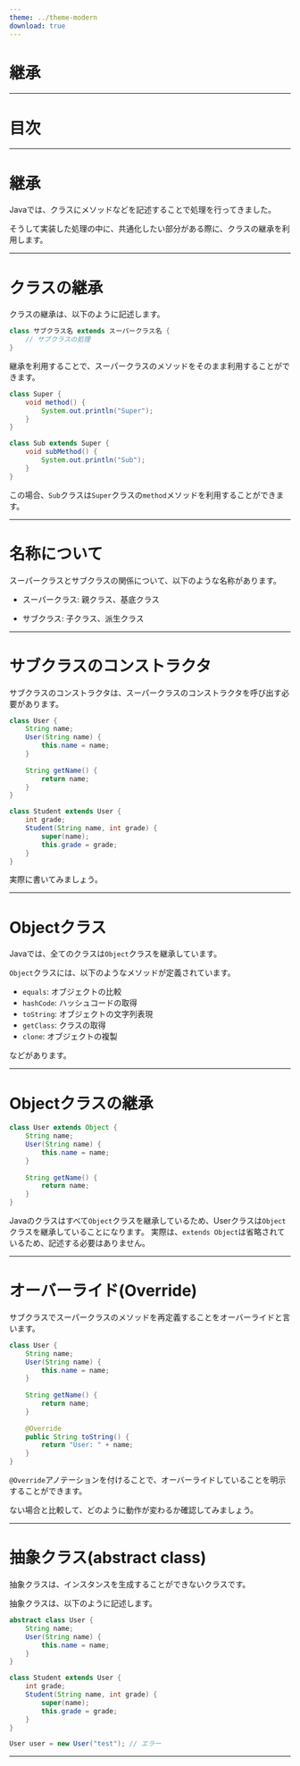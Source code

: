 ```yaml
---
theme: ../theme-modern
download: true
---
```


# 継承

---

# 目次

<Toc maxDepth="1"></Toc>

---

# 継承

Javaでは、クラスにメソッドなどを記述することで処理を行ってきました。

そうして実装した処理の中に、共通化したい部分がある際に、クラスの継承を利用します。

---

# クラスの継承

クラスの継承は、以下のように記述します。

```java
class サブクラス名 extends スーパークラス名 {
    // サブクラスの処理
}
```


継承を利用することで、スーパークラスのメソッドをそのまま利用することができます。

```java
class Super {
    void method() {
        System.out.println("Super");
    }
}

class Sub extends Super {
    void subMethod() {
        System.out.println("Sub");
    }
}
```

この場合、`Sub`クラスは`Super`クラスの`method`メソッドを利用することができます。

---

# 名称について

スーパークラスとサブクラスの関係について、以下のような名称があります。

- スーパークラス: 親クラス、基底クラス

- サブクラス: 子クラス、派生クラス

---

# サブクラスのコンストラクタ

サブクラスのコンストラクタは、スーパークラスのコンストラクタを呼び出す必要があります。

```java
class User {
    String name;
    User(String name) {
        this.name = name;
    }
    
    String getName() {
        return name;
    }
}

class Student extends User {
    int grade;
    Student(String name, int grade) {
        super(name);
        this.grade = grade;
    }
}
```

実際に書いてみましょう。

---

# Objectクラス

Javaでは、全てのクラスは`Object`クラスを継承しています。

`Object`クラスには、以下のようなメソッドが定義されています。

- `equals`: オブジェクトの比較
- `hashCode`: ハッシュコードの取得
- `toString`: オブジェクトの文字列表現
- `getClass`: クラスの取得
- `clone`: オブジェクトの複製

などがあります。

---

# Objectクラスの継承

```java
class User extends Object {
    String name;
    User(String name) {
        this.name = name;
    }
    
    String getName() {
        return name;
    }
}
```

Javaのクラスはすべて`Object`クラスを継承しているため、Userクラスは`Object`クラスを継承していることになります。
実際は、`extends Object`は省略されているため、記述する必要はありません。

---

# オーバーライド(Override)

サブクラスでスーパークラスのメソッドを再定義することをオーバーライドと言います。

```java
class User {
    String name;
    User(String name) {
        this.name = name;
    }
    
    String getName() {
        return name;
    }
    
    @Override
    public String toString() {
        return "User: " + name;
    }
}
```

`@Override`アノテーションを付けることで、オーバーライドしていることを明示することができます。

ない場合と比較して、どのように動作が変わるか確認してみましょう。

---

# 抽象クラス(abstract class)

抽象クラスは、インスタンスを生成することができないクラスです。

抽象クラスは、以下のように記述します。

```java
abstract class User {
    String name;
    User(String name) {
        this.name = name;
    }
}

class Student extends User {
    int grade;
    Student(String name, int grade) {
        super(name);
        this.grade = grade;
    }
}
```

```java
User user = new User("test"); // エラー

```

---

